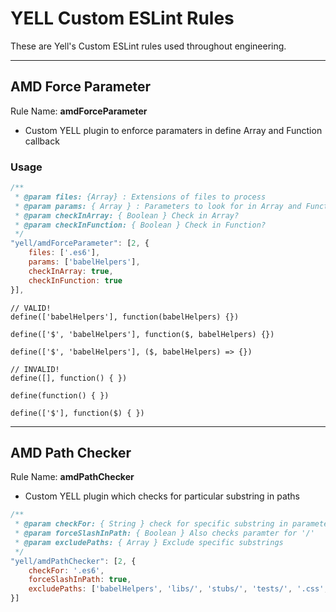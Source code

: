 # YELL Custom ESLint Rules

These are Yell's Custom ESLint rules used throughout engineering.



---
## AMD Force Parameter

Rule Name: **amdForceParameter**
- Custom YELL plugin to enforce paramaters in define Array and Function callback

### Usage
```js
/**
 * @param files: {Array} : Extensions of files to process
 * @param params: { Array } : Parameters to look for in Array and Function
 * @param checkInArray: { Boolean } Check in Array?
 * @param checkInFunction: { Boolean } Check in Function?
 */
"yell/amdForceParameter": [2, {
	files: ['.es6'],
	params: ['babelHelpers'],
	checkInArray: true,
	checkInFunction: true
}],

```

```
// VALID!
define(['babelHelpers'], function(babelHelpers) {})

define(['$', 'babelHelpers'], function($, babelHelpers) {})

define(['$', 'babelHelpers'], ($, babelHelpers) => {})
```

```
// INVALID!
define([], function() { })

define(function() { })

define(['$'], function($) { })
```

---

## AMD Path Checker

Rule Name: **amdPathChecker**
- Custom YELL plugin which checks for particular substring in paths

```js
/**
 * @param checkFor: { String } check for specific substring in parameters
 * @param forceSlashInPath: { Boolean } Also checks paramter for '/'
 * @param excludePaths: { Array } Exclude specific substrings
 */
"yell/amdPathChecker": [2, {
	checkFor: '.es6',
	forceSlashInPath: true,
	excludePaths: ['babelHelpers', 'libs/', 'stubs/', 'tests/', '.css', '.html', '.vue', '.js'],
}]
```